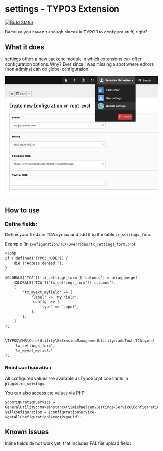 # settings - TYPO3 Extension

[![Build Status](https://travis-ci.org/smichaelsen/typo3-settings.svg?branch=master)](https://travis-ci.org/smichaelsen/typo3-settings)

Because you haven't enough places in TYPO3 to configure stuff, right?

## What it does

settings offers a new backend module in which extensions can offer configuration options. Why?
Ever since I was missing a spot where editors (non-admins) can do global configuration.
 
![Screenshot](Documentation/Images/Screenshot_Overview.png?raw=true "Screenshot")

## How to use

### Define fields:

Define your fields in TCA syntax and add it to the table `tx_settings_form`.
 
Example (in `Configuration/TCA/Overrides/tx_settings_form.php`):

    <?php
    if (!defined('TYPO3_MODE')) {
        die ('Access denied.');
    }
    
    $GLOBALS['TCA']['tx_settings_form']['columns'] = array_merge(
        $GLOBALS['TCA']['tx_settings_form']['columns'],
        [
            'tx_myext_myfield' => [
                'label' => 'My field',
                'config' => [
                    'type' => 'input',
                ],
            ],
        ]
    );
     
     
    \TYPO3\CMS\Core\Utility\ExtensionManagementUtility::addToAllTCAtypes(
        'tx_settings_form',
        'tx_myext_myfield'
    );
    
### Read configuration

All configured values are available as TypoScript constants in `plugin.tx_settings`.

You can also access the values via PHP:

    $configurationService = GeneralUtility::makeInstance(\Smichaelsen\Settings\Service\ConfigurationService::class);
    $allConfiguration = $configurationService->getAllConfiguration($rootPageUid);

## Known issues

Inline fields do not work yet, that includes FAL file upload fields.
